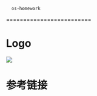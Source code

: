 ﻿   
   
   
      os-homework
=========================
# Logo # 

![](http://www.tuku.cn/look.aspx?url=pic/ziranfengjing/lantianyuncai/018.jpg)

# 参考链接 #

[](http://www.36kr.com/)
